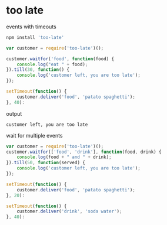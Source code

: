 # too late

events with timeouts

```sh
npm install 'too-late'
```

```javascript
var customer = require('too-late')();

customer.waitfor('food', function(food) {
	console.log("eat " + food);
}).till(30, function() {
	console.log('customer left, you are too late');
});

setTimeout(function() {
	customer.deliver('food', 'patato spaghetti');
}, 40):
```

output

```
customer left, you are too late
```

wait for multiple events

```javascript
var customer = require('too-late')();
customer.waitfor(['food', 'drink'], function(food, drink) {
	console.log(food + " and " + drink);
}).till(50, function(served) {
	console.log('customer left, you are too late');
});

setTimeout(function() {
	customer.deliver('food', 'patato spaghetti');
}, 20):

setTimeout(function() {
	customer.deliver('drink', 'soda water');
}, 40):
```
